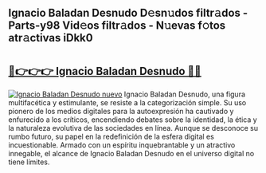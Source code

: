 ## Ignacio Baladan Desnudo D𝚎sn𝚞dos filtr𝚊dos - Parts-y98 Vid𝚎os filtr𝚊dos - N𝚞evas f𝚘tos atr𝚊ctivas iDkk0

# <h2><a href="http://mb0pqj.tromn.icu/?c=Ignacio+Baladan+Desnudo">🔗👉👉👉 Ignacio Baladan Desnudo 🔗🔗</a></h2>

[![Ignacio Baladan Desnudo nuevo](https://i.imgur.com/pEAQMta.gif)](http://mb0pqj.tromn.icu/?c=Ignacio+Baladan+Desnudo)
Ignacio Baladan Desnudo, una figura multifacética y estimulante, se resiste a la categorización simple. Su uso pionero de los medios digitales para la autoexpresión ha cautivado y enfurecido a los críticos, encendiendo debates sobre la identidad, la ética y la naturaleza evolutiva de las sociedades en línea. Aunque se desconoce su rumbo futuro, su papel en la redefinición de la esfera digital es incuestionable. Armado con un espíritu inquebrantable y un atractivo innegable, el alcance de Ignacio Baladan Desnudo en el universo digital no tiene límites.
